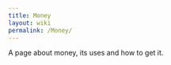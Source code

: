 ```yaml
---
title: Money
layout: wiki
permalink: /Money/
---
```


A page about money, its uses and how to get it.